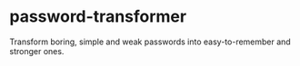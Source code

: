 # password-transformer
Transform boring, simple and weak passwords into easy-to-remember and stronger ones.
